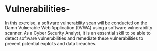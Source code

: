 # Vulnerabilities-
In this exercise, a software vulnerability scan will be conducted on the Damn Vulnerable Web Application (DVWA) using a software vulnerability scanner.  As a Cyber Security Analyst, it is an essential skill to be able to detect software vulnerabilities and remediate these vulnerabilities to prevent potential exploits and data breaches.
